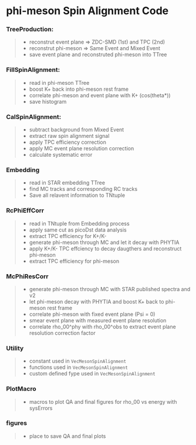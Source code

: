 # phi-meson Spin Alignment Code

### TreeProduction:
> - reconstrut event plane => ZDC-SMD (1st) and TPC (2nd)
> - reconstrut phi-meson => Same Event and Mixed Event
> - save event plane and reconstruted phi-meson into TTree

### FillSpinAlignment:
> - read in phi-meson TTree
> - boost K+ back into phi-meson rest frame
> - correlate phi-meson and event plane with K+ (cos(theta\*))
> - save histogram

### CalSpinAlignment:
> - subtract background from Mixed Event
> - extract raw spin alignment signal
> - apply TPC efficiency correction
> - apply MC event plane resolution correction
> - calculate systematic error

### Embedding
> - read in STAR embedding TTree
> - find MC tracks and corresponding RC tracks
> - Save all relavent information to TNtuple

### RcPhiEffCorr
> - read in TNtuple from Embedding process
> - apply same cut as picoDst data analysis
> - extract TPC efficiency for K+/K-
> - generate phi-meson through MC and let it decay with PHYTIA
> - apply K+/K- TPC effciency to decay daugthers and reconstruct phi-meson
> - extract TPC efficiency for phi-meson

### McPhiResCorr
> - generate phi-meson through MC with STAR published spectra and v2
> - let phi-meson decay with PHYTIA and boost K+ back to phi-meson rest frame
> - correlate phi-meson with fixed event plane (Psi = 0)
> - smear event plane with measured event plane resolution
> - correlate rho_00^phy with rho_00^obs to extract event plane resolution correction factor

### Utility
> - constant used in `VecMesonSpinAlignment`
> - functions used in `VecMesonSpinAlignment`
> - custom defined fype used in `VecMesonSpinAlignment`

### PlotMacro
> - macros to plot QA and final figures for rho_00 vs energy with sysErrors

### figures
> - place to save QA and final plots

